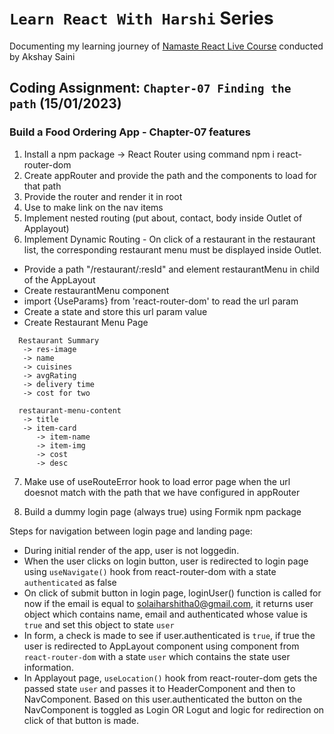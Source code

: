 # `Learn React With Harshi` Series 
   Documenting my learning journey of [Namaste React Live Course](https://learn.namastedev.com/) conducted by Akshay Saini

## Coding Assignment: `Chapter-07 Finding the path` (15/01/2023)

### Build a Food Ordering App - Chapter-07 features

1. Install a npm package -> React Router using command  npm i react-router-dom
2. Create appRouter and provide the path and the components to load for that path
3. Provide the router and render it in root 
4. Use <Link /> to make link on the nav items 
5. Implement nested routing (put about, contact, body inside Outlet of Applayout)
6. Implement Dynamic Routing - On click of a restaurant in the restaurant list, the corresponding restaurant menu must be displayed inside Outlet.

  - Provide a path "/restaurant/:resId" and element restaurantMenu in child  of the AppLayout 
  - Create restaurantMenu component 
  - import {UseParams} from 'react-router-dom' to read the url param 
  - Create a state and store this url param value 
  - Create Restaurant Menu Page 

```
  Restaurant Summary 
   -> res-image 
   -> name 
   -> cuisines
   -> avgRating
   -> delivery time 
   -> cost for two 

  restaurant-menu-content
   -> title
   -> item-card 
      -> item-name 
      -> item-img
      -> cost 
      -> desc
```    


7. Make use of useRouteError hook to load error page when the url doesnot match with the path that we have configured in appRouter 

8. Build a dummy login page (always true) using Formik npm package
 
 Steps for navigation between login page and landing page:
  - During initial render of the app, user is not loggedin.
  - When the user clicks on login button, user is redirected to login page using `useNavigate()` hook from react-router-dom with a state `authenticated` as false
  - On click of submit button in login page, loginUser() function is called for now if the email is equal to solaiharshitha0@gmail.com, it returns user object which contains name, email and authenticated whose value is `true` and set this object to state `user`
  - In form, a check is made to see if user.authenticated is `true`, if true the user is redirected to AppLayout component using <Navigate /> component from `react-router-dom` with a state `user` which contains the state user information.
  - In Applayout page, `useLocation()` hook from react-router-dom gets the passed state `user` and passes it to HeaderComponent and then to NavComponent. Based on this user.authenticated the button on the NavComponent is toggled as Login OR Logut and logic for redirection on click of that button is made.
